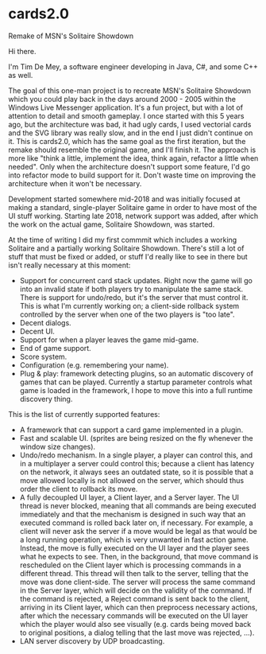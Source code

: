 # cards2.0
Remake of MSN's Solitaire Showdown

Hi there.

I'm Tim De Mey, a software engineer developing in Java, C#, and some C++ as well.

The goal of this one-man project is to recreate MSN's Solitaire Showdown which you could play back in the days around 2000 - 2005
within the Windows Live Messenger application. It's a fun project, but with a lot of attention to detail and smooth gameplay. I once
started with this 5 years ago, but the architecture was bad, it had ugly cards, I used vectorial cards and the SVG library was 
really slow, and in the end I just didn't continue on it. This is cards2.0, which has the same goal as the first iteration, but the
remake should resemble the original game, and I'll finish it. The approach is more like "think a little, implement the idea, think 
again, refactor a little when needed". Only when the architecture doesn't support some feature, I'd go into refactor mode to build 
support for it. Don't waste time on improving the architecture when it won't be necessary.

Development started somewhere mid-2018 and was initially focused at making a standard, single-player Solitaire game in order to have most of the UI stuff working. Starting late 2018, network support was added, after which the work on the actual game, Solitaire Showdown, was started.

At the time of writing I did my first commmit which includes a working Solitaire and a partially working Solitaire Showdown. There's
still a lot of stuff that must be fixed or added, or stuff I'd really like to see in there but isn't really necessary at this moment:
- Support for concurrent card stack updates. Right now the game will go into an invalid state if both players try to manipulate the same
  stack. There is support for undo/redo, but it's the server that must control it. This is what I'm currently working on; a client-side
  rollback system controlled by the server when one of the two players is "too late".
- Decent dialogs. 
- Decent UI.
- Support for when a player leaves the game mid-game.
- End of game support.
- Score system.
- Configuration (e.g. remembering your name).
- Plug & play: framework detecting plugins, so an automatic discovery of games that can be played. Currently a startup parameter
  controls what game is loaded in the framework, I hope to move this into a full runtime discovery thing.

This is the list of currently supported features:
- A framework that can support a card game implemented in a plugin.
- Fast and scalable UI. (sprites are being resized on the fly whenever the window size changes).
- Undo/redo mechanism. In a single player, a player can control this, and in a multiplayer a server could control this; because a client
  has latency on the network, it always sees an outdated state, so it is possible that a move allowed locally is not allowed on the server,
  which should thus order the client to rollback its move.
- A fully decoupled UI layer, a Client layer, and a Server layer. The UI thread is never blocked, meaning that all commands are being
  executed immediately and that the mechanism is designed in such way that an executed command is rolled back later on, if necessary.
  For example, a client will never ask the server if a move would be legal as that would be a long running operation, which is very
  unwanted in fast action game. Instead, the move is fully executed on the UI layer and the player sees what he expects to see. Then,
  in the background, that move command is rescheduled on the Client layer which is processing commands in a different thread. 
  This thread will then talk to the server, telling that the move was done client-side. The server will process the same command in 
  the Server layer, which will decide on the validity of the command. If the command is rejected, a Reject command is sent back to the
  client, arriving in its Client layer, which can then preprocess necessary actions, after which the necessary commands will be 
  executed on the UI layer which the player would also see visually (e.g. cards being moved back to original positions, a dialog telling
  that the last move was rejected, ...).
- LAN server discovery by UDP broadcasting.
  
